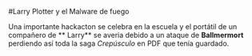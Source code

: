 #Larry Plotter y el Malware de fuego

Una importante hackacton se celebra en la escuela y el portátil de un compañero de ** Larry**
se averia debido a un ataque de **Ballmermort** perdiendo así toda la saga *Crepúsculo*
en PDF que tenía guardado. 

